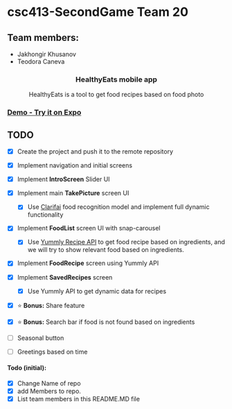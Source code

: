 # csc413-SecondGame Team 20


## Team members:
  - Jakhongir Khusanov 
  - Teodora Caneva

<h3 align="center">
  HealthyEats mobile app
</h3>

<p align="center">
  HealthyEats is a tool to get food recipes based on food photo
</p>

### [Demo - Try it on Expo](https://exp.host/@jkhusanov/healthy-eats)


## TODO
  - [x] Create the project and push it to the remote repository
  - [x] Implement navigation and initial screens
  - [x] Implement **IntroScreen** Slider UI 
  - [x] Implement main **TakePicture** screen UI 
    - [x] Use [Clarifai](https://clarifai.com/blog/what-food-is-this-clarifais-food-recognition-technology-can-tell-you) food recognition model and implement full dynamic functionality
  - [x] Implement **FoodList** screen UI with snap-carousel
    - [x] Use [Yummly Recipe API](https://developer.yummly.com/documentation) to get food recipe based on ingredients, and we will try to show relevant food based on ingredients.
  - [x] Implement **FoodRecipe** screen using Yummly API
  - [x] Implement **SavedRecipes** screen
    - [x] Use Yummly API
    to get dynamic data for recipes
  - [x] :star: **Bonus:** Share feature
  - [x] :star: **Bonus:** Search bar if food is not found based on ingredients
  - [ ] Seasonal button
  - [ ] Greetings based on time


#### Todo (initial): 
  - [x] Change Name of repo
  - [x] add Members to repo.
  - [x] List team members in this README.MD file
